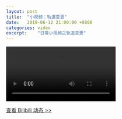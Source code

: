 ```yaml
---
layout: post
title:  "小视频：轨道变更"
date:   2019-06-12 21:00:00 +0800
categories: video
excerpt:    "日常小视频之轨道变更"
---
```


<video data-content-autosize controls>
  <source src="https://canhead-cn.oss-cn-beijing.aliyuncs.com/change-orbit.mp4" type="video/mp4">
</video>
<br/>

[查看 Bilibili 动态 >>](https://vc.bilibili.com/video/2281304)

